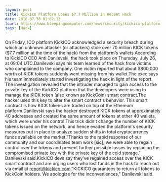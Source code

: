 ```yaml
---
layout: post
title: KickICO Platform Loses $7.7 Million in Recent Hack
date: 2018-07-30 01:02:12
tourl: https://www.bleepingcomputer.com/news/security/kickico-platform-loses-77-million-in-recent-hack/
tags: [Hack]
---
```

On Friday, ICO platform KickICO acknowledged a security breach during which an unknown attacker (or attackers) stole over 70 million KICK tokens ($7.7 million at the time of the hack) from the platform's wallets.According to KickICO CEO Anti Danilevski, the hack took place on Thursday, July 26, at 09:04 UTC.Danilevski says his team learned of the hack from victims who complained to the company. One victim reported that about $800,000 worth of KICK tokens suddenly went missing from his wallet.The exec says his team immediately started investigating the hack in light of the report. The investigation revealed that the intruder managed to gain access to the private key of the KickICO platform that the developers were using to manage the KICK token (also known as KickCoin) smart contract.The hacker used this key to alter the smart contract's behavior. This smart contract is how KICK tokens are traded on top of the Ethereum platform.Danilevski says the hacker destroyed KICK tokens at approximately 40 addresses and created the same amount of tokens at other 40 wallets, which were under his control.This trick didn't change the number of KICK tokens issued on the network, and hence evaded the platform's security measures put in place to analyze sudden shifts in total cryptocurrency funds available on the market."Thanks to the rapid response of our community and our coordinated team work [sic], we were able to regain control over the tokens and prevent further possible losses by replacing the compromised private key with the private key of the cold storage," Danilevski said.KickICO devs say they've regained access over the KICK smart contract and are urging users who lost funds in the hack to reach out via email at report@kickico.com."KICKICO guarantees to return all tokens to KickCoin holders. We apologize for the inconveniences," Danilevski said.